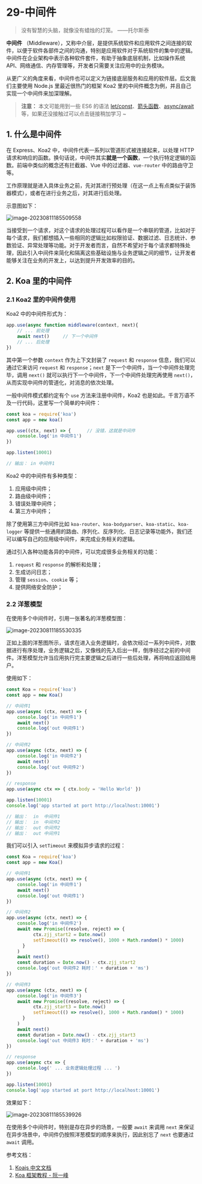 # 29-**中间件**



> 没有智慧的头脑，就像没有蜡烛的灯笼。 ——托尔斯泰

**中间件** （Middleware），又称中介层，是提供系统软件和应用软件之间连接的软件，以便于软件各部件之间的沟通，特别是应用软件对于系统软件的集中的逻辑。中间件在企业架构中表示各种软件套件，有助于抽象底层机制，比如操作系统 API、网络通信、内存管理等，开发者只需要关注应用中的业务模块。

从更广义的角度来看，中间件也可以定义为链接底层服务和应用的软件层。后文我们主要使用 Node.js 里最近很热门的框架 Koa2 里的中间件概念为例，并且自己实现一个中间件来加深理解。

> **注意：** 本文可能用到一些 ES6 的语法 [let/const](http://es6.ruanyifeng.com/#docs/let)、[箭头函数](http://es6.ruanyifeng.com/#docs/function)、[async/await](http://es6.ruanyifeng.com/#docs/async) 等，如果还没接触过可以点击链接稍加学习 ~

## 1. 什么是中间件

在 Express、Koa2 中，中间件代表一系列以管道形式被连接起来，以处理 HTTP 请求和响应的函数。换句话说，中间件其实**就是一个函数**，一个执行特定逻辑的函数。前端中类似的概念还有拦截器、Vue 中的过滤器、`vue-router` 中的路由守卫等。

工作原理就是进入具体业务之前，先对其进行预处理（在这一点上有点类似于装饰器模式），或者在进行业务之后，对其进行后处理。

示意图如下：

![image-20230811185509558](./assets/image-20230811185509558.png)

当接受到一个请求，对这个请求的处理过程可以看作是一个串联的管道，比如对于每个请求，我们都想插入一些相同的逻辑比如权限验证、数据过滤、日志统计、参数验证、异常处理等功能。对于开发者而言，自然不希望对于每个请求都特殊处理，因此引入中间件来简化和隔离这些基础设施与业务逻辑之间的细节，让开发者能够关注在业务的开发上，以达到提升开发效率的目的。

## 2. Koa 里的中间件

### 2.1 Koa2 里的中间件使用

Koa2 中的中间件形式为：

```javascript
app.use(async function middleware(context, next){ 
    // ... 前处理
    await next()     // 下一个中间件
    // ... 后处理
})
```

其中第一个参数 `context` 作为上下文封装了 `request` 和 `response` 信息，我们可以通过它来访问 `request` 和 `response`；`next` 是下一个中间件，当一个中间件处理完毕，调用 `next()` 就可以执行下一个中间件，下一个中间件处理完再使用 `next()`，从而实现中间件的管道化，对消息的依次处理。

一般中间件模式都约定有个 `use` 方法来注册中间件，Koa2 也是如此。千言万语不及一行代码，这里写一个简单的中间件：

```javascript
const koa = require('koa')
const app = new koa()

app.use((ctx, next) => {      // 没错，这就是中间件
    console.log('in 中间件1')
})

app.listen(10001)

// 输出： in 中间件1
```

Koa2 中的中间件有多种类型：

1. 应用级中间件；
2. 路由级中间件；
3. 错误处理中间件；
4. 第三方中间件；

除了使用第三方中间件比如 `koa-router`、`koa-bodyparser`、`koa-static`、`koa-logger` 等提供一些通用的路由、序列化、反序列化、日志记录等功能外，我们还可以编写自己的应用级中间件，来完成业务相关的逻辑。

通过引入各种功能各异的中间件，可以完成很多业务相关的功能：

1. `request` 和 `response` 的解析和处理；
2. 生成访问日志；
3. 管理 `session`、`cookie` 等；
4. 提供网络安全防护；

### 2.2 洋葱模型

在使用多个中间件时，引用一张著名的洋葱模型图：

![image-20230811185530335](./assets/image-20230811185530335.png)

正如上面的洋葱图所示，请求在进入业务逻辑时，会依次经过一系列中间件，对数据进行有序处理，业务逻辑之后，又像栈的先入后出一样，倒序经过之前的中间件。洋葱模型允许当应用执行完主要逻辑之后进行一些后处理，再将响应返回给用户。

使用如下：

```javascript
const Koa = require('koa')
const app = new Koa()

// 中间件1
app.use(async (ctx, next) => {
    console.log('in 中间件1')
    await next()
    console.log('out 中间件1')
})

// 中间件2
app.use(async (ctx, next) => {
    console.log('in 中间件2')
    await next()
    console.log('out 中间件2')
})

// response
app.use(async ctx => { ctx.body = 'Hello World' })

app.listen(10001)
console.log('app started at port http://localhost:10001')

// 输出：  in  中间件1
// 输出：  in  中间件2
// 输出：  out 中间件2
// 输出：  out 中间件1
```

我们可以引入 `setTimeout` 来模拟异步请求的过程：

```javascript
const Koa = require('koa')
const app = new Koa()

// 中间件1
app.use(async (ctx, next) => {
    console.log('in 中间件1')
    await next()
    console.log('out 中间件1')
})

// 中间件2
app.use(async (ctx, next) => {
    console.log('in 中间件2')
    await new Promise((resolve, reject) => {
          ctx.zjj_start2 = Date.now()
          setTimeout(() => resolve(), 1000 + Math.random() * 1000)
      }
    )
    await next()
    const duration = Date.now() - ctx.zjj_start2
    console.log('out 中间件2 耗时：' + duration + 'ms')
})

// 中间件3
app.use(async (ctx, next) => {
    console.log('in 中间件3')
    await new Promise((resolve, reject) => {
          ctx.zjj_start3 = Date.now()
          setTimeout(() => resolve(), 1000 + Math.random() * 1000)
      }
    )
    await next()
    const duration = Date.now() - ctx.zjj_start3
    console.log('out 中间件3 耗时：' + duration + 'ms')
})

// response
app.use(async ctx => {
    console.log(' ... 业务逻辑处理过程 ... ')
})

app.listen(10001)
console.log('app started at port http://localhost:10001')
```

效果如下：

![image-20230811185539926](./assets/image-20230811185539926.png)

在使用多个中间件时，特别是存在异步的场景，一般要 `await` 来调用 `next` 来保证在异步场景中，中间件仍按照洋葱模型的顺序来执行，因此别忘了 `next` 也要通过 `await` 调用。

参考文档：

1. [Koajs 中文文档](https://koa.bootcss.com/)
2. [Koa 框架教程 - 阮一峰](http://www.ruanyifeng.com/blog/2017/08/koa.html)